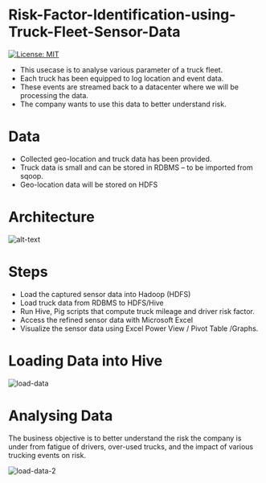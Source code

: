 # Risk-Factor-Identification-using-Truck-Fleet-Sensor-Data

[![License: MIT](https://img.shields.io/badge/License-MIT-green.svg)](https://opensource.org/licenses/MIT)

- This usecase is to analyse various parameter of a truck fleet.
- Each truck has been equipped to log location and event data.
- These events are streamed back to a datacenter where we will
be processing the data.
- The company wants to use this data to better understand risk.


# Data
* Collected geo-location and truck data has been provided.
* Truck data is small and can be stored in RDBMS – to be imported from sqoop.
* Geo-location data will be stored on HDFS

# Architecture
![alt-text](https://2xbbhjxc6wk3v21p62t8n4d4-wpengine.netdna-ssl.com/wp-content/uploads/2014/05/syncsort2.png)

# Steps

* Load the captured sensor data into Hadoop (HDFS)
* Load truck data from RDBMS to HDFS/Hive
* Run Hive, Pig scripts that compute truck mileage and driver risk
factor.
* Access the refined sensor data with Microsoft Excel
* Visualize the sensor data using Excel Power View / Pivot Table /Graphs.

# Loading Data into Hive
![load-data](https://user-images.githubusercontent.com/22028693/48166775-9dd9f680-e2b7-11e8-96b0-96549a2c2832.png)

# Analysing Data

The business objective is to better understand the risk the company is under from fatigue of drivers, over-used trucks, and the impact of various trucking events on risk.

![load-data-2](https://user-images.githubusercontent.com/22028693/48166831-d5e13980-e2b7-11e8-9b48-656df0d9a34f.png)


